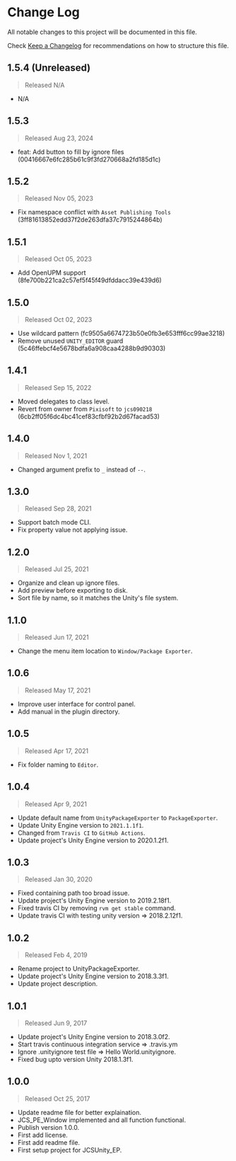 # Change Log

All notable changes to this project will be documented in this file.

Check [Keep a Changelog](http://keepachangelog.com/) for recommendations on how to structure this file.


## 1.5.4 (Unreleased)
> Released N/A

* N/A

## 1.5.3
> Released Aug 23, 2024

* feat: Add button to fill by ignore files (00416667e6fc285b61c9f3fd270668a2fd185d1c)

## 1.5.2
> Released Nov 05, 2023

* Fix namespace conflict with `Asset Publishing Tools` (3ff81613852edd37f2de263dfa37c7915244864b)

## 1.5.1
> Released Oct 05, 2023

* Add OpenUPM support (8fe700b221ca2c57ef5f45f49dfddacc39e439d6)

## 1.5.0
> Released Oct 02, 2023

* Use wildcard pattern (fc9505a6674723b50e0fb3e653fff6cc99ae3218)
* Remove unused `UNITY_EDITOR` guard (5c46ffebcf4e5678bdfa6a908caa4288b9d90303)

## 1.4.1
> Released Sep 15, 2022

* Moved delegates to class level.
* Revert from owner from `Pixisoft` to `jcs090218` (6cb2ff05f6dc4bc41cef83cfbf92b2d67facad53)

## 1.4.0
> Released Nov 1, 2021

* Changed argument prefix to `_` instead of `--`.

## 1.3.0
> Released Sep 28, 2021

* Support batch mode CLI.
* Fix property value not applying issue.

## 1.2.0
> Released Jul 25, 2021

* Organize and clean up ignore files.
* Add preview before exporting to disk.
* Sort file by name, so it matches the Unity's file system.

## 1.1.0
> Released Jun 17, 2021

* Change the menu item location to `Window/Package Exporter`.

## 1.0.6
> Released May 17, 2021

* Improve user interface for control panel.
* Add manual in the plugin directory.

## 1.0.5
> Released Apr 17, 2021

* Fix folder naming to `Editor`.

## 1.0.4
> Released Apr 9, 2021

* Update default name from `UnityPackageExporter` to `PackageExporter`.
* Update Unity Engine version to `2021.1.1f1`.
* Changed from `Travis CI` to `GitHub Actions`.
* Update project's Unity Engine version to 2020.1.2f1.

## 1.0.3
> Released Jan 30, 2020

* Fixed containing path too broad issue.
* Update project's Unity Engine version to 2019.2.18f1.
* Fixed travis CI by removing `rvm get stable` command.
* Update travis CI with testing unity version => 2018.2.12f1.

## 1.0.2
> Released Feb 4, 2019

* Rename project to UnityPackageExporter.
* Update project's Unity Engine version to 2018.3.3f1.
* Update project description.

## 1.0.1
> Released Jun 9, 2017

* Update project's Unity Engine version to 2018.3.0f2.
* Start travis continuous integration service => .travis.ym
* Ignore .unityignore test file => Hello World.unityignore.
* Fixed bug upto version Unity 2018.1.3f1.

## 1.0.0
> Released Oct 25, 2017

* Update readme file for better explaination.
* JCS_PE_Window implemented and all function functional.
* Publish version 1.0.0.
* First add license.
* First add readme file.
* First setup project for JCSUnity_EP.
